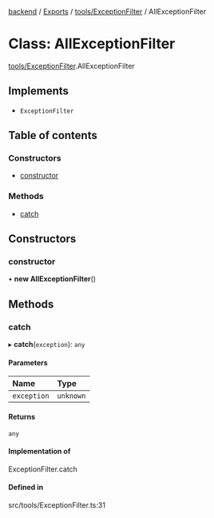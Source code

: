 [backend](../README.md) / [Exports](../modules.md) / [tools/ExceptionFilter](../modules/tools_ExceptionFilter.md) / AllExceptionFilter

# Class: AllExceptionFilter

[tools/ExceptionFilter](../modules/tools_ExceptionFilter.md).AllExceptionFilter

## Implements

- `ExceptionFilter`

## Table of contents

### Constructors

- [constructor](tools_ExceptionFilter.AllExceptionFilter.md#constructor)

### Methods

- [catch](tools_ExceptionFilter.AllExceptionFilter.md#catch)

## Constructors

### constructor

• **new AllExceptionFilter**()

## Methods

### catch

▸ **catch**(`exception`): `any`

#### Parameters

| Name | Type |
| :------ | :------ |
| `exception` | `unknown` |

#### Returns

`any`

#### Implementation of

ExceptionFilter.catch

#### Defined in

src/tools/ExceptionFilter.ts:31
